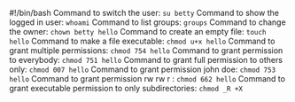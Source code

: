 #!/bin/bash
Command to switch the user: `su betty`
Command to show the logged in user: `whoami`
Command to list groups: `groups`
Command to change the owner: `chown betty hello`
Command to create an empty file: `touch hello`
Command to make a file executable: `chmod u+x hello`
Command to grant multiple permissions: `chmod 754 hello`
Command to grant permission to everybody: `chmod 751 hello`
Command to grant full permission to others only: `chmod 007 hello`
Command to grant permission john doe: `chmod 753 hello`
Command to grant permission rw rw r : `chmod 662 hello`
Command to grant executable permission to only subdirectories: `chmod _R +X`
